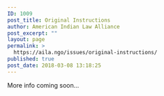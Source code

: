 ```yaml
---
ID: 1009
post_title: Original Instructions
author: American Indian Law Alliance
post_excerpt: ""
layout: page
permalink: >
  https://aila.ngo/issues/original-instructions/
published: true
post_date: 2018-03-08 13:18:25
---
```

More info coming soon...
